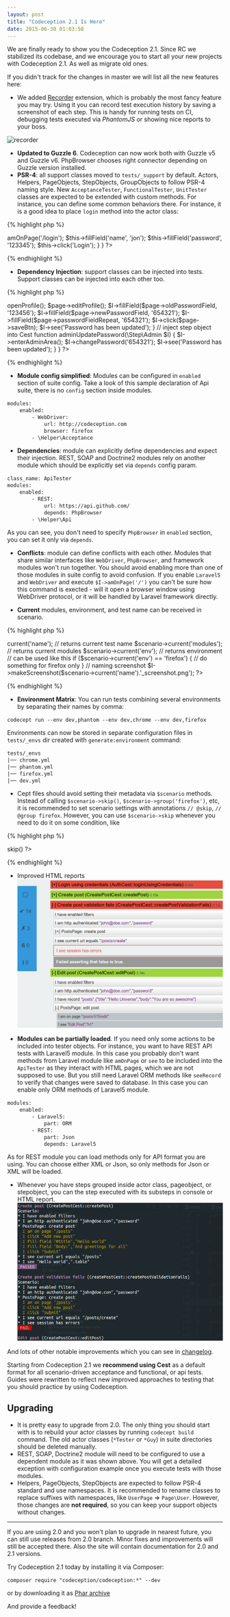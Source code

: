```yaml
---
layout: post
title: "Codeception 2.1 Is Here"
date: 2015-06-30 01:03:50
---
```


We are finally ready to show you the Codeception 2.1. Since RC we stabilized its codebase, and we encourage you to start all your new projects with Codeception 2.1. As well as migrate old ones. 

If you didn't track for the changes in master we will list all the new features here:

* We added [Recorder](https://github.com/Codeception/Codeception/tree/master/ext#codeceptionextensionrecorder) extension, which is probably the most fancy feature you may try. Using it you can record test execution history by saving a screenshot of each step. This is handy for running tests on CI, debugging tests executed via *PhantomJS* or showing nice reports to your boss.

 ![recorder](http://codeception.com/images/recorder.gif)

* **Updated to Guzzle 6**. Codeception can now work both with Guzzle v5 and Guzzle v6. PhpBrowser chooses right connector depending on Guzzle version installed.
* **PSR-4**: all support classes moved to `tests/_support` by default. Actors, Helpers, PageObjects, StepObjects, GroupObjects to follow PSR-4 naming style. New `AcceptanceTester`, `FunctionalTester`, `UnitTester` classes are expected to be extended with custom methods. For instance, you can define some common behaviors there. For instance, it is a good idea to place `login` method into  the actor class:

{% highlight php %}
<?php
class AcceptanceTester extends \Codeception\Actor
{
    use _generated\AcceptanceTesterActions;

    public function login()
    {
       $this->amOnPage('/login');
       $this->fillField('name', 'jon');
       $this->fillField('password', '123345');
       $this->click('Login');
    }
}
?>
{% endhighlight %}

* **Dependency Injection**: support classes can be injected into tests. Support classes can be injected into each other too.

{% highlight php %}
<?php
class UserCest 
{
  // inject page objects into Cests
  function updatePassword(\Page\User $page, AcceptanceTester $I)
  {
      $page->openProfile();
      $page->editProfile();
      $I->fillField($page->oldPasswordField, '123456');
      $I->fillField($page->newPasswordField, '654321');
      $I->fillField($page->passwordFieldRepeat, '654321');
      $I->click($page->saveBtn);
      $I->see('Password has been updated');
  }

  // inject step object into Cest
  function adminUpdatePassword(\Step\Admin $I)
  {
      $I->enterAdminArea();
      $I->changePassword('654321');
      $I->see('Password has been updated');
  }
}
?>
{% endhighlight %}

* **Module config simplified**: Modules can be configured in `enabled` section of suite config. Take a look of this sample declaration of Api suite, there is no `config` section inside modules.

```
modules:
    enabled:
        - WebDriver:
            url: http://codeception.com
            browser: firefox
        - \Helper\Acceptance
```
* **Dependencies**: module can explicitly define dependencies and expect their injection. REST, SOAP and Doctrine2 modules rely on another module which should be explicitly set via `depends` config param. 

```
class_name: ApiTester
modules:
    enabled:
        - REST:
            url: https://api.github.com/
            depends: PhpBrowser           
        - \Helper\Api
```
As you can see, you don't need to specify `PhpBrowser` in  `enabled` section, you can set it only via `depends`.

* **Conflicts**: module can define conflicts with each other. Modules that share similar interfaces like `WebDriver`, `PhpBrowser`, and framework modules won't run together. You should avoid enabling more than one of those modules in suite config to avoid confusion. If you enable `Laravel5` and `WebDriver` and execute `$I->amOnPage('/')` you can't be sure how this command is exected - will it open a browser window using WebDriver protocol, or it will be handled by Laravel framework directly.

* **Current** modules, environment, and test name can be received in scenario.

{% highlight php %}
<?php
$scenario->current('name'); // returns current test name
$scenario->current('modules'); // returns current modules
$scenario->current('env'); // returns environment

// can be used like this
if ($scenario->current('env') == 'firefox') {
  // do something for firefox only
}
// naming screenshot
$I->makeScreenshot($scenario->current('name').'_screenshot.png');
?>
{% endhighlight %}


* **Environment Matrix**: You can run tests combining several environments by separating their names by comma:

```
codecept run --env dev,phantom --env dev,chrome --env dev,firefox
```

Environments can now be stored in separate configuration files in `tests/_envs` dir created with `generate:environment` command:

```
tests/_envs
|── chrome.yml
|── phantom.yml
|── firefox.yml
|── dev.yml
```

*  Cept files should avoid setting their metadata via `$scenario` methods. Instead of calling `$scenario->skip()`, `$scenario->group('firefox')`, etc, it is recommended to set scenario settings with annotations `// @skip`, `// @group firefox`. However, you can use `$scenario->skip` whenever you need to do it on some condition, like 

{% highlight php %}
<?php
if (substr(PHP_OS, 0, 3) == 'Win') $scenario->skip()
?>
{% endhighlight %}

* Improved HTML reports
![html report](/images/html-report.png)


* **Modules can be partially loaded**. If you need only some actions to be included into tester objects. For instance, you want to have REST API tests with Laravel5 module. In this case you probably don't want methods from Laravel module like `amOnPage` or `see` to be included into the `ApiTester` as they interact with HTML pages, which we are not supposed to use. But you still need Laravel ORM methods like `seeRecord` to verify that changes were saved to database. In this case you can enable only ORM methods of Laravel5 module.

```
modules:
    enabled: 
        - Laravel5:
            part: ORM
        - REST:
            part: Json
            depends: Laravel5
```

As for REST module you can load methods only for API format you are using. You can choose either XML or Json, so only methods for Json or XML will be loaded.

* Whenever you have steps grouped inside actor class, pageobject, or stepobject, you can the step executed with its substeps in console or HTML report. 
![html report](/images/substeps.png)

And lots of other notable improvements which you can see in [changelog](https://github.com/Codeception/Codeception/blob/master/CHANGELOG.md). 

Starting from Codeception 2.1 we **recommend using Cest** as a default format for all scenario-driven acceptance and functional, or api tests. Guides were rewritten to reflect new improved approaches to testing that you should practice by using Codeception. 

## Upgrading

* It is pretty easy to upgrade from 2.0. The only thing you should start with is to rebuild your actor classes by running `codecept build` command. The old actor classes (`*Tester` or `*Guy`) in suite directories should be deleted manually.
* REST, SOAP, Doctrine2 module will need to be configured to use a dependent module as it was shown above. You will get a detailed exception with configuration example once you execute tests with those modules.
* Helpers, PageObjects, StepObjects are expected to follow PSR-4 standard and use namespaces. It is recommended to rename classes to replace suffixes with namespaces, like `UserPage` => `Page\User`. However, those changes are **not required**, so you can keep your support objects without changes.

---

If you are using 2.0 and you won't plan to upgrade in nearest future, you can still use releases from 2.0 branch. Minor fixes and improvements will still be accepted there. Also the site will contain documentation for 2.0 and 2.1 versions.

Try Codeception 2.1 today by installing it via Composer:

```
composer require "codeception/codeception:*" --dev
```

or by downloading it as [Phar archive](http://codeception.com/codecept.phar)

And provide a feedback!
